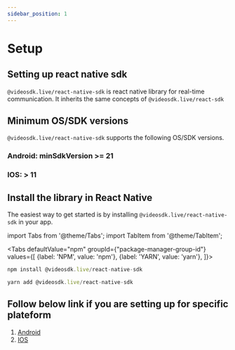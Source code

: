 ```yaml
---
sidebar_position: 1
---
```


# Setup

## Setting up react native sdk

`@videosdk.live/react-native-sdk` is react native library for real-time communication. It inherits the same concepts of `@videosdk.live/react-sdk`

## Minimum OS/SDK versions

`@videosdk.live/react-native-sdk` supports the following OS/SDK versions.

### Android: minSdkVersion >= 21

### IOS: > 11

## Install the library in React Native

The easiest way to get started is by installing `@videosdk.live/react-native-sdk` in your app.

import Tabs from '@theme/Tabs';
import TabItem from '@theme/TabItem';

<Tabs
defaultValue="npm"
groupId={"package-manager-group-id"}
values={[
{label: 'NPM', value: 'npm'},
{label: 'YARN', value: 'yarn'},
]}>
<TabItem value="npm">

```js
npm install @videosdk.live/react-native-sdk
```

</TabItem>
<TabItem value="yarn">

```js
yarn add @videosdk.live/react-native-sdk
```

</TabItem>
</Tabs>

## Follow below link if you are setting up for specific plateform

1. [Android](/docs/realtime-communication/sdk-reference/react-native-sdk/setup-android)
2. [IOS](/docs/realtime-communication/sdk-reference/react-native-sdk/setup-ios)
